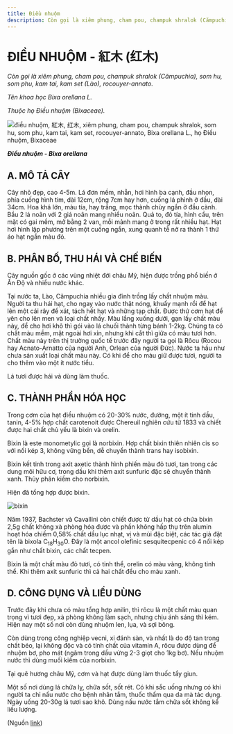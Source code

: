 ```yaml
---
title: Điều nhuộm
description: Còn gọi là xiêm phung, cham pou, champuk shralok (Cămpuchia), som hu, som phu, kam tai, kam set (Lào), rocouyer-annato. Tên khoa học Bixa orellana L. Thuộc họ Điều nhuộm (Bixaceae).
---
```

# ĐIỀU NHUỘM - 紅木 (红木)

*Còn gọi là xiêm phung, cham pou, champuk shralok (Cămpuchia), som hu, som phu, kam tai, kam set (Lào), rocouyer-annato.*

*Tên khoa học Bixa orellana L.*

*Thuộc họ Điều nhuộm (Bixaceae).*

![điều nhuộm, 紅木, 红木, xiêm phung, cham pou, champuk shralok, som hu, som phu, kam tai, kam set, rocouyer-annato, Bixa orellana L., họ Điều nhuộm, Bixaceae](/imgs/do-tat-loi/ctvvtvn/dieu-nhuom.jpg)

***Điều nhuộm - Bixa orellana***

## A. MÔ TẢ CÂY

Cây nhỏ đẹp, cao 4-5m. Lá đơn mềm, nhẵn, hơi hình ba cạnh, đầu nhọn, phía cuống hình tim, dài 12cm, rộng 7cm hay hơn, cuống lá phình ở đầu, dài 34cm. Hoa khá lớn, màu tía, hay trắng, mọc thành chùy ngắn ở đầu cành. Bầu 2 lá noãn với 2 giá noãn mang nhiều noãn. Quả to, đỏ tía, hình cầu, trên mặt có gai mềm, mở bằng 2 van, mỗi mảnh mang ở trong rất nhiều hạt. Hạt hơi hình lập phương trên một cuống ngắn, xung quanh tễ nở ra thành 1 thứ áo hạt ngắn màu đỏ.

## B. PHÂN BỐ, THU HÁI VÀ CHẾ BIẾN

Cây nguồn gốc ở các vùng nhiệt đới châu Mỹ, hiện được trồng phổ biến ở Ấn Độ và nhiều nước khác.

Tại nước ta, Lào, Cămpuchia nhiều gia đình trồng lấy chất nhuộm màu. Người ta thu hái hạt, cho ngay vào nước thật nóng, khuấy mạnh rồi để hạt lên một cái rây để xát, tách hết hạt và những tạp chất. Được thứ cơm hạt để yên cho lên men và loại chất nhầy. Màu lắng xuống dưới, gạn lấy chất màu này, để cho hơi khô thì gói vào lá chuối thành từng bánh 1-2kg. Chúng ta có chất màu mềm, mặt ngoài hơi xỉn, nhưng khi cắt thì giữa có màu tươi hơn. Chất màu này trên thị trường quốc tế trước đây người ta gọi là Rôcu (Rocou hay Acnato-Arnatto của người Anh, Orlean của người Đức). Nước ta hầu như chưa sản xuất loại chất màu này. Có khi để cho màu giữ được tươi, người ta cho thêm vào một ít nước tiểu.

Lá tươi được hái và dùng làm thuốc.

## C. THÀNH PHẦN HÓA HỌC

Trong cơm của hạt điều nhuộm có 20-30% nước, đường, một ít tinh dầu, tanin, 4-5% hợp chất carotenoit được Chereuil nghiên cứu từ 1833 và chiết được hai chất chủ yếu là bixin và orelin.

Bixin là este monometylic gọi là norbixin. Hợp chất bixin thiên nhiên cis so với nối kép 3, không vững bền, dễ chuyển thành trans hay isobixin.

Bixin kết tinh trong axit axetic thành hình phiến màu đỏ tươi, tan trong các dung môi hữu cơ, trong dầu khi thêm axit sunfuric đặc sẽ chuyển thành xanh. Thủy phân kiềm cho norbixin.

Hiện đã tổng hợp được bixin.

![bixin](/imgs/do-tat-loi/ctvvtvn/dieu-nhuom-2.jpg)

Năm 1937, Bachster và Cavallini còn chiết được từ dầu hạt có chứa bixin 2,5g chất không xà phòng hóa được và phần không hấp thụ trên alumin hoạt hóa chiếm 0,58% chất dầu lục nhạt, vị và mùi đặc biệt, các tác giả đặt tên là bixola C<sub>18</sub>H<sub>30</sub>O. Đây là một ancol olefinic sesquitecpenic có 4 nối kép gần như chất bixin, các chất tecpen.

Bixin là một chất màu đỏ tươi, có tinh thể, orelin có màu vàng, không tinh thể. Khi thêm axit sunfuric thì cả hai chất đều cho màu xanh.

## D. CÔNG DỤNG VÀ LIỀU DÙNG

Trước đây khi chưa có màu tổng hợp anilin, thì rôcu là một chất màu quan trọng vì tươi đẹp, xà phòng không làm sạch, nhưng chịu ánh sáng thì kém. Hiện nay một số nơi còn dùng nhuộm len, lụa, và sợi bông.

Còn dùng trong công nghiệp vecni, xi đánh sàn, và nhất là do độ tan trong chất béo, lại không độc và có tính chất của vitamin A, rôcu được dùng để nhuộm bơ, pho mát (ngâm trong dầu vừng 2-3 giọt cho 1kg bơ). Nếu nhuộm nước thì dùng muối kiềm của norbixin.

Tại quê hương châu Mỹ, cơm và hạt được dùng làm thuốc tẩy giun.

Một số nơi dùng lá chữa lỵ, chữa sốt, sốt rét. Có khi sắc uống nhưng có khi người ta chỉ nấu nước cho bệnh nhân tắm, thuốc thấm qua da mà tác dụng. Ngày uống 20-30g lá tươi sao khô. Dùng nấu nước tắm chữa sốt không kể liều lượng.

(Nguồn <a href="http://www.thuocvuonnha.com/nhung-cay-thuoc-va-vi-thuoc-viet-nam/ket-qua-tra-cuu/dieu-nhuom" target="_blank">link</a>)
